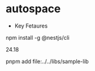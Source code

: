 # autospace

* Key Fetaures


npm install -g @nestjs/cli

24.18

pnpm add file:../../libs/sample-lib
